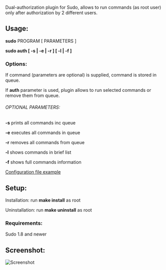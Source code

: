 Dual-authorization plugin for Sudo, allows to run commands (as root user) only after authorization by 2 different users.


## Usage:

**sudo** PROGRAM [ PARAMETERS ]

**sudo auth [ -s | -e | -r ] [ -l | -f ]**

### Options:

If command (parameters are optional) is supplied, command is stored in queue.

If **auth** parameter is used, plugin allows to run selected commands or remove them from queue.

###### OPTIONAL PARAMETERS:

  **-s**    prints all commands inc queue
  
  **-e**    executes all commands in queue
  
  **-r**    removes all commands from queue
  
  **-l**    shows commands in brief list
  
  **-f**    shows full commands information

[Configuration file example](examples/sudo_security_plugin.conf)


## Setup:
Installation:
run **make install** as root

Uninstallation:
run **make uninstall** as root

### Requirements:
Sudo 1.8 and newer


## Screenshot:
![Screenshot](https://cloud.githubusercontent.com/assets/4542110/8735206/625d436c-2c0f-11e5-89a4-614dfce98598.png)
